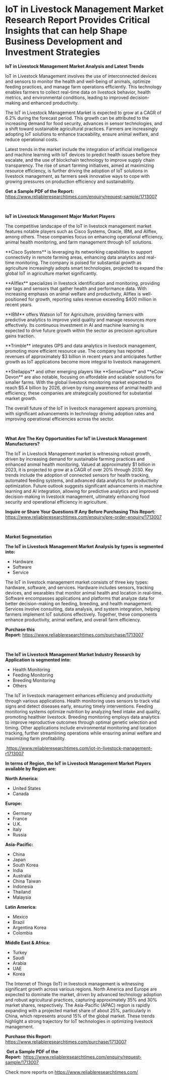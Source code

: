<p><h1>IoT in Livestock Management Market Research Report Provides Critical Insights that can help Shape Business Development and Investment Strategies</h1></p><p><strong>IoT in Livestock Management Market Analysis and Latest Trends</strong></p>
<p><p>IoT in Livestock Management involves the use of interconnected devices and sensors to monitor the health and well-being of animals, optimize feeding practices, and manage farm operations efficiently. This technology enables farmers to collect real-time data on livestock behavior, health metrics, and environmental conditions, leading to improved decision-making and enhanced productivity.</p><p>The IoT in Livestock Management Market is expected to grow at a CAGR of 6.2% during the forecast period. This growth can be attributed to the increasing demand for food security, advances in sensor technologies, and a shift toward sustainable agricultural practices. Farmers are increasingly adopting IoT solutions to enhance traceability, ensure animal welfare, and reduce operational costs.</p><p>Latest trends in the market include the integration of artificial intelligence and machine learning with IoT devices to predict health issues before they escalate, and the use of blockchain technology to improve supply chain transparency. The rise of smart farming initiatives, aimed at maximizing resource efficiency, is further driving the adoption of IoT solutions in livestock management, as farmers seek innovative ways to cope with growing pressures on production efficiency and sustainability.</p></p>
<p><strong>Get a Sample PDF of the Report:&nbsp;</strong> <a href="https://www.reliableresearchtimes.com/enquiry/request-sample/1713007?utm_campaign=3060&utm_medium=2&utm_source=Github&utm_content=ia&utm_term=28032025&utm_id=iot-in-livestock-management">https://www.reliableresearchtimes.com/enquiry/request-sample/1713007</a></p>
<p>&nbsp;</p>
<p><strong>IoT in Livestock Management Major Market Players</strong></p>
<p><p>The competitive landscape of the IoT in livestock management market features notable players such as Cisco Systems, Oracle, IBM, and Allflex, among others. These companies focus on enhancing operational efficiency, animal health monitoring, and farm management through IoT solutions.</p><p>**Cisco Systems** is leveraging its networking capabilities to support connectivity in remote farming areas, enhancing data analytics and real-time monitoring. The company is poised for substantial growth as agriculture increasingly adopts smart technologies, projected to expand the global IoT in agriculture market significantly.</p><p>**Allflex** specializes in livestock identification and monitoring, providing ear tags and sensors that gather health and performance data. With increasing emphasis on animal welfare and productivity, Allflex is well-positioned for growth, reporting sales revenue exceeding $400 million in recent years.</p><p>**IBM** offers Watson IoT for Agriculture, providing farmers with predictive analytics to improve yield quality and manage resources more effectively. Its continuous investment in AI and machine learning is expected to drive future growth within the sector as precision agriculture gains traction.</p><p>**Trimble** integrates GPS and data analytics in livestock management, promoting more efficient resource use. The company has reported revenues of approximately $3 billion in recent years and anticipates further growth as IoT applications become more integral to livestock management.</p><p>**Stellapps** and other emerging players like **SenseGrow** and **eCow Devon** are also notable, focusing on affordable and scalable solutions for smaller farms. With the global livestock monitoring market expected to reach $5.4 billion by 2026, driven by rising awareness of animal health and efficiency, these companies are strategically positioned for substantial market growth.</p><p>The overall future of the IoT in livestock management appears promising, with significant advancements in technology driving adoption rates and improving operational efficiencies across the sector.</p></p>
<p>&nbsp;</p>
<p><strong>What Are The Key Opportunities For IoT in Livestock Management Manufacturers?</strong></p>
<p><p>The IoT in Livestock Management market is witnessing robust growth, driven by increasing demand for sustainable farming practices and enhanced animal health monitoring. Valued at approximately $1 billion in 2023, it is projected to grow at a CAGR of over 20% through 2030. Key trends include the adoption of connected sensors for health tracking, automated feeding systems, and advanced data analytics for productivity optimization. Future outlook suggests significant advancements in machine learning and AI integration, allowing for predictive analytics and improved decision-making in livestock management, ultimately enhancing food security and operational efficiency in agriculture.</p></p>
<p><strong>Inquire or Share Your Questions If Any Before Purchasing This Report:</strong> <a href="https://www.reliableresearchtimes.com/enquiry/pre-order-enquiry/1713007?utm_campaign=3060&utm_medium=2&utm_source=Github&utm_content=ia&utm_term=28032025&utm_id=iot-in-livestock-management">https://www.reliableresearchtimes.com/enquiry/pre-order-enquiry/1713007</a></p>
<p>&nbsp;</p>
<p><strong>Market Segmentation</strong></p>
<p><strong>The IoT in Livestock Management Market Analysis by types is segmented into:</strong></p>
<p><ul><li>Hardware</li><li>Software</li><li>Service</li></ul></p>
<p><p>The IoT in livestock management market consists of three key types: hardware, software, and services. Hardware includes sensors, tracking devices, and wearables that monitor animal health and location in real-time. Software encompasses applications and platforms that analyze data for better decision-making on feeding, breeding, and health management. Services involve consulting, data analysis, and system integration, helping farmers implement IoT solutions effectively. Together, these components enhance productivity, animal welfare, and overall farm efficiency.</p></p>
<p><strong>Purchase this Report:&nbsp;</strong><a href="https://www.reliableresearchtimes.com/purchase/1713007?utm_campaign=3060&utm_medium=2&utm_source=Github&utm_content=ia&utm_term=28032025&utm_id=iot-in-livestock-management">https://www.reliableresearchtimes.com/purchase/1713007</a></p>
<p>&nbsp;</p>
<p><strong>The IoT in Livestock Management Market Industry Research by Application is segmented into:</strong></p>
<p><ul><li>Health Monitoring</li><li>Feeding Monitoring</li><li>Breeding Monitoring</li><li>Others</li></ul></p>
<p><p>The IoT in livestock management enhances efficiency and productivity through various applications. Health monitoring uses sensors to track vital signs and detect diseases early, ensuring timely interventions. Feeding monitoring systems optimize nutrition by analyzing feed intake and quality, promoting healthier livestock. Breeding monitoring employs data analytics to improve reproductive outcomes through optimal genetic selection and timing. Other applications include environmental monitoring and location tracking, further streamlining operations while ensuring animal welfare and maximizing farm profitability.</p></p>
<p><a href="https://www.reliableresearchtimes.com/iot-in-livestock-management-r1713007?utm_campaign=3060&utm_medium=2&utm_source=Github&utm_content=ia&utm_term=28032025&utm_id=iot-in-livestock-management">&nbsp;https://www.reliableresearchtimes.com/iot-in-livestock-management-r1713007</a></p>
<p><strong>In terms of Region, the IoT in Livestock Management Market Players available by Region are:</strong></p>
<p>
    <p> <strong> North America: </strong>
        <ul>
            <li>United States</li>
            <li>Canada</li>
        </ul>
        </p> 
    <p> <strong> Europe: </strong>
        <ul>
            <li>Germany</li>
            <li>France</li>
            <li>U.K.</li>
            <li>Italy</li>
            <li>Russia</li>
        </ul>
        </p> 
    <p> <strong> Asia-Pacific: </strong>
        <ul>
            <li>China</li>
            <li>Japan</li>
            <li>South Korea</li>
            <li>India</li>
            <li>Australia</li>
            <li>China Taiwan</li>
            <li>Indonesia</li>
            <li>Thailand</li>
            <li>Malaysia</li>
        </ul>
        </p> 
    <p> <strong> Latin America: </strong>
        <ul>
            <li>Mexico</li>
            <li>Brazil</li>
            <li>Argentina Korea</li>
            <li>Colombia</li>
        </ul>
        </p> 
    <p> <strong> Middle East & Africa: </strong>
        <ul>
            <li>Turkey</li>
            <li>Saudi</li>
            <li>Arabia</li>
            <li>UAE</li>
            <li>Korea</li>
        </ul>
    </p>
    </p>
<p><p>The Internet of Things (IoT) in livestock management is witnessing significant growth across various regions. North America and Europe are expected to dominate the market, driven by advanced technology adoption and robust agricultural practices, capturing approximately 35% and 30% market shares, respectively. The Asia-Pacific (APAC) region is rapidly expanding with a projected market share of about 25%, particularly in China, which represents around 15% of the global market. These trends highlight a strong trajectory for IoT technologies in optimizing livestock management.</p></p>
<p><strong>Purchase this Report: </strong><a href="https://www.reliableresearchtimes.com/purchase/1713007?utm_campaign=3060&utm_medium=2&utm_source=Github&utm_content=ia&utm_term=28032025&utm_id=iot-in-livestock-management">https://www.reliableresearchtimes.com/purchase/1713007</a></p>
<p>&nbsp;<strong>Get a Sample PDF of the Report:&nbsp;&nbsp;</strong><a href="https://www.reliableresearchtimes.com/enquiry/request-sample/1713007?utm_campaign=3060&utm_medium=2&utm_source=Github&utm_content=ia&utm_term=28032025&utm_id=iot-in-livestock-management">https://www.reliableresearchtimes.com/enquiry/request-sample/1713007</a></p>
<p><strong></strong></p>
<p>Check more reports on <a href="https://www.reliableresearchtimes.com/?utm_campaign=3060&utm_medium=2&utm_source=Github&utm_content=ia&utm_term=28032025&utm_id=iot-in-livestock-management">https://www.reliableresearchtimes.com/</a></p>